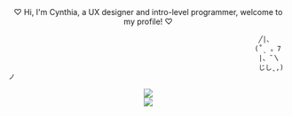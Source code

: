 <div align="center">
♡︎ Hi, I'm Cynthia, a UX designer and intro-level programmer, welcome to my profile! ♡︎  
</div>

                                                                   ╱|、
                                                                  (˚ˎ 。7  
                                                                   |、˜〵          
                                                                   じしˍ,)ノ
                                                                 

<div align="center" dir="auto" <img style="max-width: 100%;" src="https://github-readme-stats.vercel.app/api?username=CynTheUhh&theme=dark&show_icons=true&include_all_commits=true&hide_border=true" />
 <img style="max-width: 100%;" src="https://github-readme-stats.vercel.app/api?username=CynTheUhh&theme=dark&show_icons=true&include_all_commits=true&hide_border=true" />
</div>

<div align="center" dir="auto" <img style="max-width: 100%;" src="https://github-readme-stats.vercel.app/api?username=CynTheUhh&show_icons=true&theme=dark&include_all_commits=true&hide_border=true" />
 <img style="max-width: 100%;" src="https://github-readme-stats.vercel.app/api/top-langs/?username=CynTheUhh&theme=dark&layout=compact" />
</div>
